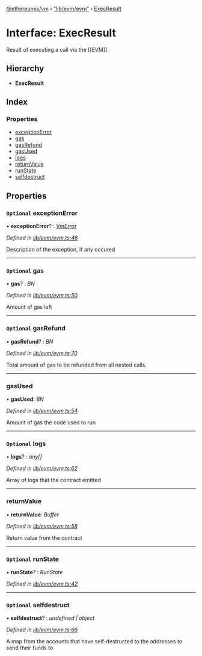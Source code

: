 [@ethereumjs/vm](../README.md) › ["lib/evm/evm"](../modules/_lib_evm_evm_.md) › [ExecResult](_lib_evm_evm_.execresult.md)

# Interface: ExecResult

Result of executing a call via the [[EVM]].

## Hierarchy

* **ExecResult**

## Index

### Properties

* [exceptionError](_lib_evm_evm_.execresult.md#optional-exceptionerror)
* [gas](_lib_evm_evm_.execresult.md#optional-gas)
* [gasRefund](_lib_evm_evm_.execresult.md#optional-gasrefund)
* [gasUsed](_lib_evm_evm_.execresult.md#gasused)
* [logs](_lib_evm_evm_.execresult.md#optional-logs)
* [returnValue](_lib_evm_evm_.execresult.md#returnvalue)
* [runState](_lib_evm_evm_.execresult.md#optional-runstate)
* [selfdestruct](_lib_evm_evm_.execresult.md#optional-selfdestruct)

## Properties

### `Optional` exceptionError

• **exceptionError**? : *[VmError](../classes/_lib_exceptions_.vmerror.md)*

*Defined in [lib/evm/evm.ts:46](https://github.com/ethereumjs/ethereumjs-vm/blob/master/packages/vm/lib/evm/evm.ts#L46)*

Description of the exception, if any occured

___

### `Optional` gas

• **gas**? : *BN*

*Defined in [lib/evm/evm.ts:50](https://github.com/ethereumjs/ethereumjs-vm/blob/master/packages/vm/lib/evm/evm.ts#L50)*

Amount of gas left

___

### `Optional` gasRefund

• **gasRefund**? : *BN*

*Defined in [lib/evm/evm.ts:70](https://github.com/ethereumjs/ethereumjs-vm/blob/master/packages/vm/lib/evm/evm.ts#L70)*

Total amount of gas to be refunded from all nested calls.

___

###  gasUsed

• **gasUsed**: *BN*

*Defined in [lib/evm/evm.ts:54](https://github.com/ethereumjs/ethereumjs-vm/blob/master/packages/vm/lib/evm/evm.ts#L54)*

Amount of gas the code used to run

___

### `Optional` logs

• **logs**? : *any[]*

*Defined in [lib/evm/evm.ts:62](https://github.com/ethereumjs/ethereumjs-vm/blob/master/packages/vm/lib/evm/evm.ts#L62)*

Array of logs that the contract emitted

___

###  returnValue

• **returnValue**: *Buffer*

*Defined in [lib/evm/evm.ts:58](https://github.com/ethereumjs/ethereumjs-vm/blob/master/packages/vm/lib/evm/evm.ts#L58)*

Return value from the contract

___

### `Optional` runState

• **runState**? : *RunState*

*Defined in [lib/evm/evm.ts:42](https://github.com/ethereumjs/ethereumjs-vm/blob/master/packages/vm/lib/evm/evm.ts#L42)*

___

### `Optional` selfdestruct

• **selfdestruct**? : *undefined | object*

*Defined in [lib/evm/evm.ts:66](https://github.com/ethereumjs/ethereumjs-vm/blob/master/packages/vm/lib/evm/evm.ts#L66)*

A map from the accounts that have self-destructed to the addresses to send their funds to
